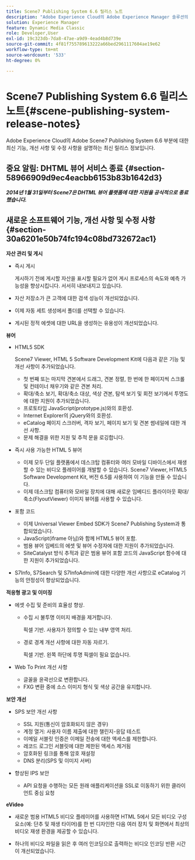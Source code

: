 ```yaml
---
title: Scene7 Publishing System 6.6 릴리스 노트
description: "Adobe Experience Cloud의 Adobe Experience Manager 솔루션의 일부인 Adobe Scene7 Publishing System 6.6에 대한 최신 기능, 개선 사항 및 수정 사항을 설명하는 최신 릴리스 정보입니다."
solution: Experience Manager
feature: Dynamic Media Classic
role: Developer,User
exl-id: 19c323db-7da8-47ae-a9d9-4ead4b8d739e
source-git-commit: 4f81f755789613222a66bed2961117604ae19e62
workflow-type: tm+mt
source-wordcount: '533'
ht-degree: 0%

---
```


# Scene7 Publishing System 6.6 릴리스 노트{#scene-publishing-system-release-notes}

Adobe Experience Cloud의 Adobe Scene7 Publishing System 6.6 부분에 대한 최신 기능, 개선 사항 및 수정 사항을 설명하는 최신 릴리스 정보입니다.

## 중요 알림: DHTML 뷰어 서비스 종료 {#section-58966909d9ec4eacbb6153b83b1642d3}

***2014년 1월 31일부터 Scene7은 DHTML 뷰어 플랫폼에 대한 지원을 공식적으로 종료했습니다.***

## 새로운 소프트웨어 기능, 개선 사항 및 수정 사항 {#section-30a6201e50b74fc194c08bd732672ac1}

**자산 관리 및 게시**

* 즉시 게시

  게시하기 전에 게시할 자산을 표시할 필요가 없어 게시 프로세스의 속도와 예측 가능성을 향상시킵니다. 서서히 내보내지고 있습니다.

* 자산 저장소가 큰 고객에 대한 검색 성능이 개선되었습니다.
* 이제 자동 세트 생성에서 폴더를 선택할 수 있습니다.
* 게시된 정적 에셋에 대한 URL을 생성하는 유용성이 개선되었습니다.

**뷰어**

* HTML5 SDK

  Scene7 Viewer, HTML 5 Software Development Kit에 다음과 같은 기능 및 개선 사항이 추가되었습니다.

   * 첫 번째 또는 마지막 견본에서 드래그, 견본 정렬, 한 번에 한 페이지씩 스크롤 및 컨테이너 채우기와 같은 견본 처리.
   * 확대/축소 보기, 확대/축소 대상, 색상 견본, 탐색 보기 및 회전 보기에서 투명도에 대한 지원이 추가되었습니다.
   * 프로토타입 JavaScript(prototype.js)와의 호환성.
   * Internet Explorer의 jQuery와의 호환성.
   * eCatalog 페이지 스크러버, 격자 보기, 페이지 보기 및 견본 썸네일에 대한 개선 사항.
   * 문제 해결을 위한 지원 및 추적 문을 로깅합니다.

* 즉시 사용 가능한 HTML 5 뷰어

   * 이제 모두 단일 플랫폼에서 데스크탑 컴퓨터와 여러 모바일 디바이스에서 재생할 수 있는 비디오 플레이어를 개발할 수 있습니다. Scene7 Viewer, HTML5 Software Development Kit, 버전 6.5를 사용하여 이 기능을 만들 수 있습니다.
   * 이제 데스크탑 컴퓨터와 모바일 장치에 대해 새로운 임베디드 플라이아웃 확대/축소(FlyoutViewer) 이미지 뷰어를 사용할 수 있습니다.

* 포함 코드

   * 이제 Universal Viewer Embed SDK가 Scene7 Publishing System과 통합되었습니다.
   * JavaScript(iframe 아님)와 함께 HTML5 뷰어 포함.
   * 범용 뷰어 임베드의 에셋 및 뷰어 수정자에 대한 지원이 추가되었습니다.
   * SiteCatalyst 방식 추적과 같은 범용 뷰어 포함 코드의 JavaScript 함수에 대한 지원이 추가되었습니다.

* S7Info, S7Search 및 S7InfoAdmin에 대한 다양한 개선 사항으로 eCatalog 기능의 안정성이 향상되었습니다.

**적응형 광고 및 이미징**

* 에셋 수집 및 준비의 효율성 향상.

   * 수집 시 불투명 이미지 배경을 제거합니다.

     픽셀 기반. 사용자가 정의할 수 있는 내부 영역 처리.
   * 경로 경계 개선 사항에 대한 자동 자르기.

     픽셀 기반. 왼쪽 하단에 투명 픽셀이 필요 없습니다.

* Web To Print 개선 사항

   * 글꼴을 윤곽선으로 변환합니다.
   * FXG 변환 중에 소스 이미지 형식 및 색상 공간을 유지합니다.

**보안 개선**

* SPS 보안 개선 사항

   * SSL 지원(통신이 암호화되지 않은 경우)
   * 계정 열거: 사용자 이름 제출에 대한 챌린지-응답 테스트
   * 이메일 서블릿 인증은 이메일 전송에 대한 액세스를 제한합니다.
   * 레코드 로그인 서블릿에 대한 제한된 액세스 제거됨
   * 암호화된 링크를 통해 암호 재설정
   * DNS 분리(SPS 및 이미지 서버)

* 향상된 IPS 보안

   * API 요청을 수행하는 모든 원래 애플리케이션을 SSL로 이동하기 위한 클라이언트 중심 요청

**eVideo**

* 새로운 범용 HTML5 비디오 플레이어를 사용하면 HTML 5에서 모든 비디오 구성 요소(예: 단추 및 재생 타이머)를 한 번 디자인한 다음 여러 장치 및 화면에서 최상의 비디오 재생 환경을 제공할 수 있습니다.

* 하나의 비디오 파일을 읽은 후 여러 인코딩으로 출력하는 비디오 인코딩 반환 시간이 개선되었습니다.
